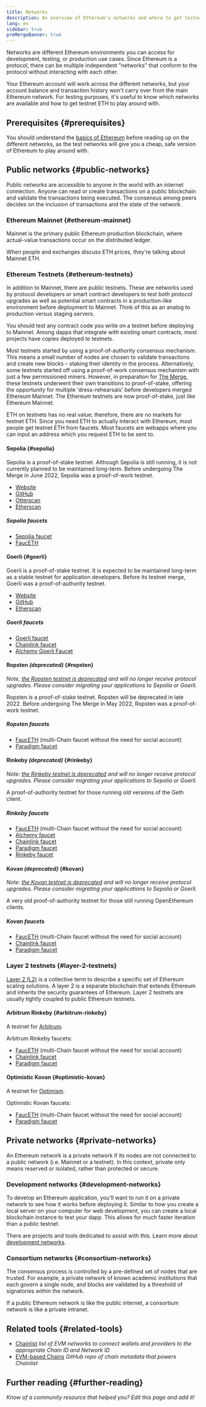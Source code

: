 ```yaml
---
title: Networks
description: An overview of Ethereum's networks and where to get testnet ether (ETH) for testing your application.
lang: en
sidebar: true
preMergeBanner: true
---
```


Networks are different Ethereum environments you can access for development, testing, or production use cases. Since Ethereum is a protocol, there can be multiple independent "networks" that conform to the protocol without interacting with each other.

Your Ethereum account will work across the different networks, but your account balance and transaction history won't carry over from the main Ethereum network. For testing purposes, it's useful to know which networks are available and how to get testnet ETH to play around with.

## Prerequisites {#prerequisites}

You should understand the [basics of Ethereum](/developers/docs/intro-to-ethereum/) before reading up on the different networks, as the test networks will give you a cheap, safe version of Ethereum to play around with.

## Public networks {#public-networks}

Public networks are accessible to anyone in the world with an internet connection. Anyone can read or create transactions on a public blockchain and validate the transactions being executed. The consensus among peers decides on the inclusion of transactions and the state of the network.

### Ethereum Mainnet {#ethereum-mainnet}

Mainnet is the primary public Ethereum production blockchain, where actual-value transactions occur on the distributed ledger.

When people and exchanges discuss ETH prices, they're talking about Mainnet ETH.

### Ethereum Testnets {#ethereum-testnets}

In addition to Mainnet, there are public testnets. These are networks used by protocol developers or smart contract developers to test both protocol upgrades as well as potential smart contracts in a production-like environment before deployment to Mainnet. Think of this as an analog to production versus staging servers.

You should test any contract code you write on a testnet before deploying to Mainnet. Among dapps that integrate with existing smart contracts, most projects have copies deployed to testnets.

Most testnets started by using a proof-of-authority consensus mechanism. This means a small number of nodes are chosen to validate transactions and create new blocks – staking their identity in the process. Alternatively, some testnets started off using a proof-of-work consensus mechanism with just a few permissioned miners. However, in preparation for [The Merge](/upgrades/merge), these testnets underwent their own transitions to proof-of-stake, offering the opportunity for multiple 'dress-rehearsals' before developers merged Ethereum Mainnet. The Ethereum testnets are now proof-of-stake, just like Ethereum Mainnet.

ETH on testnets has no real value; therefore, there are no markets for testnet ETH. Since you need ETH to actually interact with Ethereum, most people get testnet ETH from faucets. Most faucets are webapps where you can input an address which you request ETH to be sent to.

#### Sepolia {#sepolia}

Sepolia is a proof-of-stake testnet. Although Sepolia is still running, it is not currently planned to be maintained long-term. Before undergoing The Merge in June 2022, Sepolia was a proof-of-work testnet.

- [Website](https://sepolia.dev/)
- [GitHub](https://github.com/goerli/sepolia)
- [Otterscan](https://sepolia.otterscan.io/)
- [Etherscan](https://sepolia.etherscan.io)

##### Sepolia faucets

- [Sepolia faucet](https://faucet.sepolia.dev/)
- [FaucETH](https://fauceth.komputing.org)

#### Goerli {#goerli}

Goerli is a proof-of-stake testnet. It is expected to be maintained long-term as a stable testnet for application developers. Before its testnet merge, Goerli was a proof-of-authority testnet.

- [Website](https://goerli.net/)
- [GitHub](https://github.com/goerli/testnet)
- [Etherscan](https://goerli.etherscan.io)

##### Goerli faucets

- [Goerli faucet](https://faucet.goerli.mudit.blog/)
- [Chainlink faucet](https://faucets.chain.link/)
- [Alchemy Goerli Faucet](https://goerlifaucet.com/)

#### Ropsten _(deprecated)_ {#ropsten}

_Note, [the Ropsten testnet is deprecated](https://github.com/ethereum/pm/issues/460) and will no longer receive protocol upgrades. Please consider migrating your applications to Sepolia or Goerli._

Ropsten is a proof-of-stake testnet. Ropsten will be deprecated in late 2022. Before undergoing The Merge in May 2022, Ropsten was a proof-of-work testnet.

##### Ropsten faucets

- [FaucETH](https://fauceth.komputing.org) (multi-Chain faucet without the need for social account)
- [Paradigm faucet](https://faucet.paradigm.xyz/)

#### Rinkeby _(deprecated)_ {#rinkeby}

_Note: [the Rinkeby testnet is deprecated](https://github.com/ethereum/pm/issues/460) and will no longer receive protocol upgrades. Please consider migrating your applications to Sepolia or Goerli._

A proof-of-authority testnet for those running old versions of the Geth client.

##### Rinkeby faucets

- [FaucETH](https://fauceth.komputing.org) (multi-Chain faucet without the need for social account)
- [Alchemy faucet](https://RinkebyFaucet.com)
- [Chainlink faucet](https://faucets.chain.link/)
- [Paradigm faucet](https://faucet.paradigm.xyz/)
- [Rinkeby faucet](https://faucet.rinkeby.io/)

#### Kovan _(deprecated)_ {#kovan}

_Note: [the Kovan testnet is deprecated](https://github.com/ethereum/pm/issues/460) and will no longer receive protocol upgrades. Please consider migrating your applications to Sepolia or Goerli._

A very old proof-of-authority testnet for those still running OpenEthereum clients.

##### Kovan faucets

- [FaucETH](https://fauceth.komputing.org) (multi-Chain faucet without the need for social account)
- [Chainlink faucet](https://faucets.chain.link/)
- [Paradigm faucet](https://faucet.paradigm.xyz/)

### Layer 2 testnets {#layer-2-testnets}

[Layer 2 (L2)](/layer-2/) is a collective term to describe a specific set of Ethereum scaling solutions. A layer 2 is a separate blockchain that extends Ethereum and inherits the security guarantees of Ethereum. Layer 2 testnets are usually tightly coupled to public Ethereum testnets.

#### Arbitrum Rinkeby {#arbitrum-rinkeby}

A testnet for [Arbitrum](https://arbitrum.io/).

Arbitrum Rinkeby faucets:

- [FaucETH](https://fauceth.komputing.org) (multi-Chain faucet without the need for social account)
- [Chainlink faucet](https://faucets.chain.link/)
- [Paradigm faucet](https://faucet.paradigm.xyz/)

#### Optimistic Kovan {#optimistic-kovan}

A testnet for [Optimism](https://www.optimism.io/).

Optimistic Kovan faucets:

- [FaucETH](https://fauceth.komputing.org) (multi-Chain faucet without the need for social account)
- [Paradigm faucet](https://faucet.paradigm.xyz/)

## Private networks {#private-networks}

An Ethereum network is a private network if its nodes are not connected to a public network (i.e. Mainnet or a testnet). In this context, private only means reserved or isolated, rather than protected or secure.

### Development networks {#development-networks}

To develop an Ethereum application, you'll want to run it on a private network to see how it works before deploying it. Similar to how you create a local server on your computer for web development, you can create a local blockchain instance to test your dapp. This allows for much faster iteration than a public testnet.

There are projects and tools dedicated to assist with this. Learn more about [development networks](/developers/docs/development-networks/).

### Consortium networks {#consortium-networks}

The consensus process is controlled by a pre-defined set of nodes that are trusted. For example, a private network of known academic institutions that each govern a single node, and blocks are validated by a threshold of signatories within the network.

If a public Ethereum network is like the public internet, a consortium network is like a private intranet.

## Related tools {#related-tools}

- [Chainlist](https://chainlist.org/) _list of EVM networks to connect wallets and providers to the appropriate Chain ID and Network ID_
- [EVM-based Chains](https://github.com/ethereum-lists/chains) _GitHub repo of chain metadata that powers Chainlist_

## Further reading {#further-reading}

_Know of a community resource that helped you? Edit this page and add it!_
